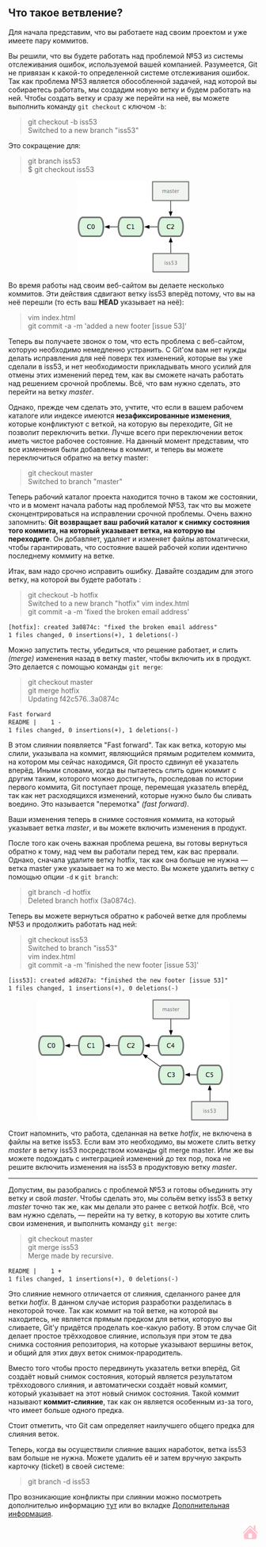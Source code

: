 ## Что такое ветвление? 

Для начала представим, что вы работаете над своим проектом и уже имеете пару коммитов. 

Вы решили, что вы будете работать над проблемой №53 из системы отслеживания ошибок, используемой вашей компанией. Разумеется, Git не привязан к какой-то определенной системе отслеживания ошибок. Так как проблема №53 является обособленной задачей, над которой вы собираетесь работать, мы создадим новую ветку и будем работать на ней. Чтобы создать ветку и сразу же перейти на неё, вы можете выполнить команду `git checkout` с ключом `-b`:

>git checkout -b iss53   
Switched to a new branch "iss53"

Это сокращение для:

>  git branch iss53   
$ git checkout iss53

 <p align = "center"> <img src="./assets/18333fig0311-tn.png">

 Во время работы над своим веб-сайтом вы делаете несколько коммитов. Эти действия сдвигают ветку iss53 вперёд потому, что вы на неё перешли (то есть ваш **HEAD** указывает на неё):

> vim index.html  
> git commit -a -m 'added a new footer [issue 53]'

Теперь вы получаете звонок о том, что есть проблема с веб-сайтом, которую необходимо немедленно устранить. С Git'ом вам нет нужды делать исправления для неё поверх тех изменений, которые вы уже сделали в iss53, и нет необходимости прикладывать много усилий для отмены этих изменений перед тем, как вы сможете начать работать над решением срочной проблемы. Всё, что вам нужно сделать, это перейти на ветку *master*.

Однако, прежде чем сделать это, учтите, что если в вашем рабочем каталоге или индексе имеются **незафиксированные изменения**, которые конфликтуют с веткой, на которую вы переходите, Git не позволит переключить ветки. Лучше всего при переключении веток иметь чистое рабочее состояние. На данный момент представим, что все изменения были добавлены в коммит, и теперь вы можете переключиться обратно на ветку master:

> git checkout master   
> Switched to branch "master"

Теперь рабочий каталог проекта находится точно в таком же состоянии, что и в момент начала работы над проблемой №53, так что вы можете сконцентрироваться на исправлении срочной проблемы. Очень важно запомнить: **Git возвращает ваш рабочий каталог к снимку состояния того коммита, на который указывает ветка, на которую вы переходите**. Он добавляет, удаляет и изменяет файлы автоматически, чтобы гарантировать, что состояние вашей рабочей копии идентично последнему коммиту на ветке.

Итак, вам надо срочно исправить ошибку. Давайте создадим для этого ветку, на которой вы будете работать :

> git checkout -b hotfix    
> Switched to a new branch "hotfix"
> vim index.html     
> git commit -a -m 'fixed the broken email address'     
    
    [hotfix]: created 3a0874c: "fixed the broken email address" 
    1 files changed, 0 insertions(+), 1 deletions(-)

 Можно запустить тесты, убедиться, что решение работает, и слить *(merge)* изменения назад в ветку master, чтобы включить их в продукт. Это делается с помощью команды `git merge`:

> git checkout master  
> git merge hotfix  
> Updating f42c576..3a0874c

    Fast forward
    README |    1 -
    1 files changed, 0 insertions(+), 1 deletions(-)
   
В этом слиянии появляется "Fast forward". Так как ветка, которую мы слили, указывала на коммит, являющийся прямым родителем коммита, на котором мы сейчас находимся, Git просто сдвинул её указатель вперёд. Иными словами, когда вы пытаетесь слить один коммит с другим таким, которого можно достигнуть, проследовав по истории первого коммита, Git поступает проще, перемещая указатель вперёд, так как нет расходящихся изменений, которые нужно было бы сливать воедино. Это называется "перемотка" *(fast forward)*.

Ваши изменения теперь в снимке состояния коммита, на который указывает ветка *master*, и вы можете включить изменения в продукт.

После того как очень важная проблема решена, вы готовы вернуться обратно к тому, над чем вы работали перед тем, как вас прервали. Однако, сначала удалите ветку hotfix, так как она больше не нужна — ветка master уже указывает на то же место. Вы можете удалить ветку с помощью опции `-d` к `git branch`:

> git branch -d hotfix   
> Deleted branch hotfix (3a0874c).

Теперь вы можете вернуться обратно к рабочей ветке для проблемы №53 и продолжить работать над ней:

> git checkout iss53  
>Switched to branch "iss53"  
> vim index.html  
> git commit -a -m 'finished the new footer [issue 53]'

    [iss53]: created ad82d7a: "finished the new footer [issue 53]"
    1 files changed, 1 insertions(+), 0 deletions(-)



<p align = "center"> <img src="./assets/18333fig0315-tn.png">

Стоит напомнить, что работа, сделанная на ветке *hotfix*, не включена в файлы на ветке iss53. Если вам это необходимо, вы можете слить ветку *master* в ветку iss53 посредством команды git merge master. Или же вы можете подождать с интеграцией изменений до тех пор, пока не решите включить изменения на iss53 в продуктовую ветку *master*.

---

Допустим, вы разобрались с проблемой №53 и готовы объединить эту ветку и свой *master*. Чтобы сделать это, мы сольём ветку iss53 в ветку *master* точно так же, как мы делали это ранее с веткой *hotfix*. Всё, что вам нужно сделать, — перейти на ту ветку, в которую вы хотите слить свои изменения, и выполнить команду `git merge`:

> git checkout master  
> git merge iss53  
> Merge made by recursive.  
 
    README |    1 +
    1 files changed, 1 insertions(+), 0 deletions(-)

Это слияние немного отличается от слияния, сделанного ранее для ветки *hotfix*. В данном случае история разработки разделилась в некоторой точке. Так как коммит на той ветке, на которой вы находитесь, не является прямым предком для ветки, которую вы сливаете, Git'у придётся проделать кое-какую работу. В этом случае Git делает простое трёхходовое слияние, используя при этом те два снимка состояния репозитория, на которые указывают вершины веток, и общий для этих двух веток снимок-прародитель. 

Вместо того чтобы просто передвинуть указатель ветки вперёд, Git создаёт новый снимок состояния, который является результатом трёхходового слияния, и автоматически создаёт новый коммит, который указывает на этот новый снимок состояния. Такой коммит называют **коммит-слияние**, так как он является особенным из-за того, что имеет больше одного предка.

Стоит отметить, что Git сам определяет наилучшего общего предка для слияния веток.

Теперь, когда вы осуществили слияние ваших наработок, ветка iss53 вам больше не нужна. Можете удалить её и затем вручную закрыть карточку (ticket) в своей системе:

> git branch -d iss53 

Про возникающие конфликты при слиянии можно посмотреть дополнителью информацию [тут](https://webdevkin.ru/courses/git/git-conflicts) или во вкладке [Дополнительная информация](./addtional%20info.md). <p align = "right"> [![](/assets/pngwing.com-2.png)](./readme.md "домой") 